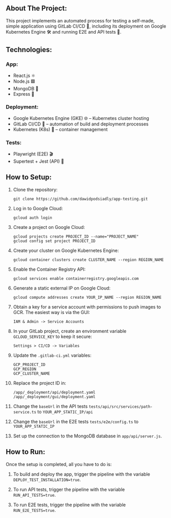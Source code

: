 ## About The Project:
This project implements an automated process for testing a self-made, simple application using GitLab CI/CD 🚀, including its deployment on Google Kubernetes Engine 🛠️ and running E2E and API tests 🧪.

## Technologies:
### App:
- React.js ⚛️
- Node.js 🟩
- MongoDB 🍃
- Express 🚀

### Deployment:
- Google Kubernetes Engine (GKE) 🌐 – Kubernetes cluster hosting
- GitLab CI/CD 🔄 – automation of build and deployment processes
- Kubernetes (K8s) 🔧 – container management

### Tests:
- Playwright (E2E) 🎬
- Supertest + Jest (API) 🧪

## How to Setup:

1. Clone the repository:
    ```
    git clone https://github.com/dawidpodsiadly/app-testing.git
    ```

2. Log in to Google Cloud:
    ```
    gcloud auth login
    ```

3. Create a project on Google Cloud:
    ```
    gcloud projects create PROJECT_ID --name="PROJECT_NAME"
    gcloud config set project PROJECT_ID
    ```

4. Create your cluster on Google Kubernetes Engine:
    ```
    gcloud container clusters create CLUSTER_NAME --region REGION_NAME
    ```

5. Enable the Container Registry API:
    ```
    gcloud services enable containerregistry.googleapis.com
    ```

6. Generate a static external IP on Google Cloud:
    ```
    gcloud compute addresses create YOUR_IP_NAME --region REGION_NAME
    ```

7. Obtain a key for a service account with permissions to push images to GCR. The easiest way is via the GUI:
    ```
    IAM & Admin -> Service Accounts
    ```

8. In your GitLab project, create an environment variable `GCLOUD_SERVICE_KEY` to keep it secure:
    ```
    Settings > CI/CD -> Variables
    ```

9. Update the `.gitlab-ci.yml` variables:
    ```
    GCP_PROJECT_ID
    GCP_REGION
    GCP_CLUSTER_NAME
    ```

10. Replace the project ID in:
    ```
    /app/_deployment/api/deployment.yaml
    /app/_deployment/gui/deployment.yaml
    ```

11. Change the `baseUrl` in the API tests `tests/api/src/services/path-service.ts` to `YOUR_APP_STATIC_IP/api`

12. Change the `baseUrl` in the E2E tests `tests/e2e/config.ts` to `YOUR_APP_STATIC_IP`

13. Set up the connection to the MongoDB database in `app/api/server.js`.

## How to Run:

Once the setup is completed, all you have to do is:

1. To build and deploy the app, trigger the pipeline with the variable `DEPLOY_TEST_INSTALLATION=true`.

2. To run API tests, trigger the pipeline with the variable `RUN_API_TESTS=true`.

3. To run E2E tests, trigger the pipeline with the variable `RUN_E2E_TESTS=true`.
